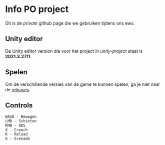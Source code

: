 # Info PO project
Dit is de *private* github page die we gebruiken tijdens ons ews.

## Unity editor
De Unity editor version die voor het project in *unity-project* staat is **2021.3.27f1**.

## Spelen
Om de verschillende versies van de game te kunnen spelen, ga je niet naar de [releases](https://github.com/StayKwimp/unity-info-po).

## Controls
    WASD - Bewegen
    LMB - Schieten
    RMB - ADS
    X - Crouch
    R - Reload
    G - Grenade